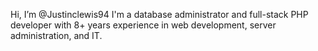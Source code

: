 Hi, I’m @Justinclewis94
I'm a database administrator and full-stack PHP developer with 8+ years experience in web development, server
administration, and IT.
